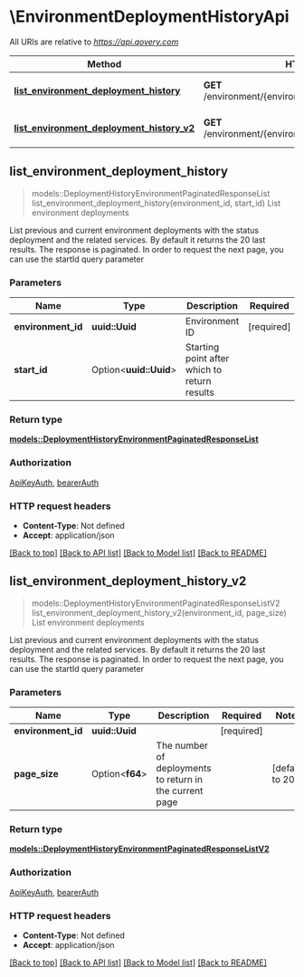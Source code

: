 # \EnvironmentDeploymentHistoryApi

All URIs are relative to *https://api.qovery.com*

Method | HTTP request | Description
------------- | ------------- | -------------
[**list_environment_deployment_history**](EnvironmentDeploymentHistoryApi.md#list_environment_deployment_history) | **GET** /environment/{environmentId}/deploymentHistory | List environment deployments
[**list_environment_deployment_history_v2**](EnvironmentDeploymentHistoryApi.md#list_environment_deployment_history_v2) | **GET** /environment/{environmentId}/deploymentHistoryV2 | List environment deployments



## list_environment_deployment_history

> models::DeploymentHistoryEnvironmentPaginatedResponseList list_environment_deployment_history(environment_id, start_id)
List environment deployments

List previous and current environment deployments with the status deployment and the related services. By default it returns the 20 last results. The response is paginated. In order to request the next page, you can use the startId query parameter

### Parameters


Name | Type | Description  | Required | Notes
------------- | ------------- | ------------- | ------------- | -------------
**environment_id** | **uuid::Uuid** | Environment ID | [required] |
**start_id** | Option<**uuid::Uuid**> | Starting point after which to return results |  |

### Return type

[**models::DeploymentHistoryEnvironmentPaginatedResponseList**](DeploymentHistoryEnvironmentPaginatedResponseList.md)

### Authorization

[ApiKeyAuth](../README.md#ApiKeyAuth), [bearerAuth](../README.md#bearerAuth)

### HTTP request headers

- **Content-Type**: Not defined
- **Accept**: application/json

[[Back to top]](#) [[Back to API list]](../README.md#documentation-for-api-endpoints) [[Back to Model list]](../README.md#documentation-for-models) [[Back to README]](../README.md)


## list_environment_deployment_history_v2

> models::DeploymentHistoryEnvironmentPaginatedResponseListV2 list_environment_deployment_history_v2(environment_id, page_size)
List environment deployments

List previous and current environment deployments with the status deployment and the related services. By default it returns the 20 last results. The response is paginated. In order to request the next page, you can use the startId query parameter

### Parameters


Name | Type | Description  | Required | Notes
------------- | ------------- | ------------- | ------------- | -------------
**environment_id** | **uuid::Uuid** |  | [required] |
**page_size** | Option<**f64**> | The number of deployments to return in the current page |  |[default to 20]

### Return type

[**models::DeploymentHistoryEnvironmentPaginatedResponseListV2**](DeploymentHistoryEnvironmentPaginatedResponseListV2.md)

### Authorization

[ApiKeyAuth](../README.md#ApiKeyAuth), [bearerAuth](../README.md#bearerAuth)

### HTTP request headers

- **Content-Type**: Not defined
- **Accept**: application/json

[[Back to top]](#) [[Back to API list]](../README.md#documentation-for-api-endpoints) [[Back to Model list]](../README.md#documentation-for-models) [[Back to README]](../README.md)

